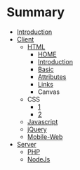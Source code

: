# Summary

* [Introduction](README.md)
* [Client](qian_duan.md)
   * [HTML](1.javascript.md)
       * [HOME](home.md)
       * [Introduction](introduction.md)
       * [Basic](basic.md)
       * [Attributes](attributes.md)
       * [Links](links.md)
       * Canvas
   * CSS
       * [1](c.1.md)
       * [2](c.2.md)
   * [Javascript](javascript.md)
   * [jQuery](jquery.md)
   * [Mobile-Web](mobile-web.md)
* [Server](hou_duan.md)
   * [PHP](1.php.md)
   * [NodeJs](nodejs.md)


